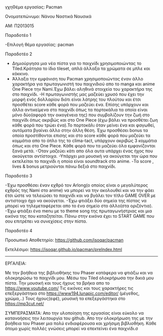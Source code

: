 γχηΘέμα εργασίας: Pacman

Ονοματεπώνυμο: Νάνου Ναστικά Ναυσικά

ΑΜ: Π2013015


Παραδοτέο 1

-Επιλογή θέμα εργασίας: pacman

Παραδοτέο 2

- Δημιούργησα μια νέα πίστα για το παιχνίδι χρησιμοποιώντας το Tiled.Κράτησα το ίδιο tileset, απλά άλλαξα τα χρώματα σε μπλε και κόκκινο.
- Άλλαξα την εμφάνιση του Pacman χρησιμοποιώντας έναν άλλο χαρακτήρα για πρωταγωνιστή του παιχνιδιού απο το manga και anime  One Piece την Nami.Έχω βάλει αληθινά στοιχεία του χαρακτήρα της στο παιχνίδι.
-Η πρωταγωνιστής μας μαζεύει χρυσό που έχει την μορφή ενός δολλαρίου διότι είναι λάτρης του πλούτου και έτσι προσθέτει score κάθε φορά που μαζεύει ένα.
Επίσης υπάρχουν και άλλα αντικείμενα στο παιχνίδι όπως τα πορτοκάλια τα οποία είναι μόνο δύο(αφορά την οικογένεια της) που συμβολίζουν την ζωή στο παιχνίδι όπως ακριβώς και στο One Piece (έχω βάλει να προσθέτει ζωη κάθε φορά που τρώει ένα).Το πορτοκάλι όταν μείνει ένα και φαγωθεί, αυτόματα βγαίνει άλλο στην άλλη θέση.
Έχω προσθέσει bonus τα οποία προστίθονται επισης και στο score κάθε φορά που μαζεύει τα κομμάτια απο το όπλο της το clima-tact, υπάρχουν ακριβώς 3 κομμάτια όπως και στο One Piece.
Κάθε φορά που τα μαζεύει όλα εμφανίζονται ξανά μετά.
-Όταν μαζεύει κάτι απο όλα αυτα υπάρχει ένας ήχος που ακούγεται αντίστοιχα.
-Υπάρχει μια μουσική να ακούγεται την ώρα που εκτελείται το παιχνίδι η οποία είναι soundtrack στο anime.
-Τα score , lives & bonus  μετριούνται πάνω δεξιά στο παιχνίδι.

Παραδοτέο 3

-Έχω προσθέσει έναν εχθρό τον  Arlong(ο οποίος είναι ο μεγαλύτερος εχθρός της Nami στο anime) να μπορεί να την ακολουθεί και να την φάει έτσι ώστε να τελειώσει το παιχνίδι και να βγάλει τον τίτλο GAME OVER  με αντιστοιχο ήχο να ακούγεται.
 -Έχω φτιάξει δύο σημεία της πίστας να μπορεί να τηλεμεταφέρεται απο το ένα σημείο στο άλλο(στα οριζόντια).
-Έχω φτιάξει ένα menu με το  theme song της πρωταγωνήστριας  και μια εικόνα της που καταζητείται.  Πάνω στην εικόνα έχει το START GAME που σου επιτρέπει να συνεχίσεις στην πίστα.

Παραδοτέο 4

Προσωπικό Αποθετηρίο: https://github.com/isoqar/pacman

Εκτελέσιμο: https://isoqar.github.io/pacman/preIndex.html

----
ΕΡΓΑΛΕΙΑ:

Με την βοήθεια της βιβλιοθήκης του Phaser κατάφερα να φτιάξω και να ολοκρηρώσω το παιχνίδι μου.
Μέσω του Tiled ολοκρήρωσα την δικιά μου πίστα.
Την μουσική και τους ήχους τα βρήκα απο το https://www.youtube.com/
Τις εικόνες και τους χαρακτήρες τις επεξεργάστηκα στο https://www194.lunapic.com/editor/ (μέγεθος, χρώμα,..)
Τους ήχους(εφέ), μουσική τα επεξεργάστηκα στο https://mp3cut.net/ 

ΣΥΜΠΕΡΑΣΜΑΤΑ:
Απο την υλοποίηση της εργασίας είναι εύκολο να κατανοήσεις την λειτουργία του github.
Απο την ολοκρήρωση της με την βοήθεια του Phaser μια πολύ ενδιαφέρουσα και χρήσιμη βιβλιοθήκη.
Κάθε άτομο χωρίς πολλές γνώσεις μπορεί να επεκτείνει ένα παιχνίδι.σ
